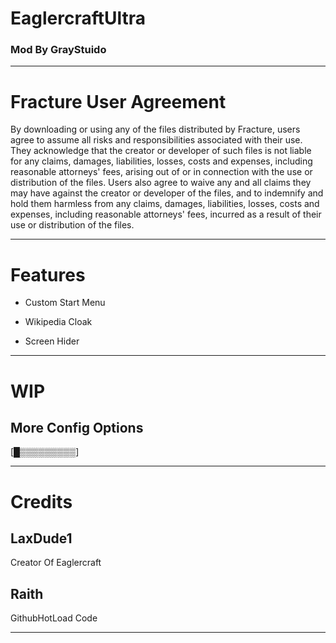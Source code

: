 # EaglercraftUltra
### Mod By GrayStuido

---



# Fracture User Agreement
By downloading or using any of the files distributed by Fracture, 
users agree to assume all risks and responsibilities associated with their use.
They acknowledge that the creator or developer of such files is not liable for any
claims, damages, liabilities, losses, costs and expenses, including reasonable attorneys' fees, 
arising out of or in connection with the use or distribution of the files.
Users also agree to waive any and all claims they may have against the creator or developer of the files,
and to indemnify and hold them harmless from any claims, damages, liabilities, losses, costs and expenses,
including reasonable attorneys' fees, incurred as a result of their use or distribution of the files.



--- 

# Features

- Custom Start Menu

- Wikipedia Cloak

- Screen Hider


--- 


# WIP

More Config Options
--
[█▒▒▒▒▒▒▒▒▒]


---


# Credits

LaxDude1
--
Creator Of Eaglercraft

Raith
--
GithubHotLoad Code

--- 
